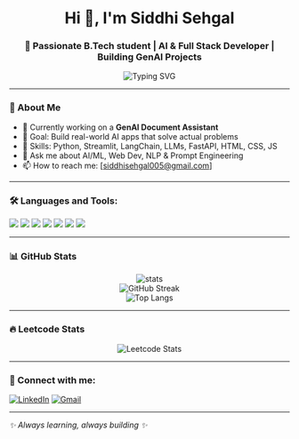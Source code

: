 

<!--
**Siddhi-Sehgal23/Siddhi-Sehgal23** is a ✨ _special_ ✨ repository because its `README.md` (this file) appears on your GitHub profile.

Here are some ideas to get you started:


- 🔭 I’m currently working on ...
- 🌱 I’m currently learning ...
- 👯 I’m looking to collaborate on ...
- 🤔 I’m looking for help with ...
- 💬 Ask me about ...
- 📫 How to reach me: ...
- 😄 Pronouns: ...
- ⚡ Fun fact: ...
-->
<h1 align="center">Hi 👋, I'm Siddhi Sehgal</h1>
<h3 align="center">🚀 Passionate B.Tech student | AI & Full Stack Developer | Building GenAI Projects</h3>

<p align="center">
  <img src="![WhatsApp Image 2025-07-14 at 2 46 42 PM](https://github.com/user-attachments/assets/1eec9562-4522-45cc-a3b6-3d1fde722a92)
?font=Fira+Code&weight=600&pause=1000&center=true&vCenter=true&width=435&lines=Building+GenAI+Assistants+🧠;B.Tech+CS+Student+at+NIET+💻;Open+Source+Contributor+🌐;Tech+Society+Lead+⚡;Leetcode+Lover+🔥" alt="Typing SVG" />
</p>

---

### 🚀 About Me

- 🔭 Currently working on a **GenAI Document Assistant**  
- 🎯 Goal: Build real-world AI apps that solve actual problems  
- 🧠 Skills: Python, Streamlit, LangChain, LLMs, FastAPI, HTML, CSS, JS   
- 💬 Ask me about AI/ML, Web Dev, NLP & Prompt Engineering  
- 📫 How to reach me: [siddhisehgal005@gmail.com]  
 

---

### 🛠️ Languages and Tools:

<p>
  <img src="https://img.shields.io/badge/Python-3776AB?style=for-the-badge&logo=python&logoColor=white"/>
  <img src="https://img.shields.io/badge/Streamlit-FF4B4B?style=for-the-badge&logo=streamlit&logoColor=white"/>
  <img src="https://img.shields.io/badge/FastAPI-005571?style=for-the-badge&logo=fastapi"/>
  <img src="https://img.shields.io/badge/GitHub-181717?style=for-the-badge&logo=github"/>
  <img src="https://img.shields.io/badge/HTML5-E34F26?style=for-the-badge&logo=html5&logoColor=white"/>
  <img src="https://img.shields.io/badge/CSS3-1572B6?style=for-the-badge&logo=css3&logoColor=white"/>
  <img src="https://img.shields.io/badge/JavaScript-F7DF1E?style=for-the-badge&logo=javascript&logoColor=black"/>
</p>

---

### 📊 GitHub Stats

<p align="center">
  <img src="https://github-readme-stats.vercel.app/api?username=siddhisehgal&show_icons=true&theme=radical" alt="stats" />
  <br/>
  <img src="https://streak-stats.demolab.com/?user=siddhisehgal&theme=radical" alt="GitHub Streak" />
  <br/>
  <img src="https://github-readme-stats.vercel.app/api/top-langs/?username=siddhisehgal&layout=compact&theme=radical" alt="Top Langs" />
</p>

---

### 🔥 Leetcode Stats

<p align="center">
  <img src="https://leetcard.jacoblin.cool/siddhisehgal?theme=dark&font=Karma" alt="Leetcode Stats" />
</p>

---

### 📎 Connect with me:

[![LinkedIn](https://img.shields.io/badge/LinkedIn-blue?style=flat&logo=linkedin&labelColor=blue)](https://www.linkedin.com/in/siddhi-sehgal-009576276/)
[![Gmail](https://img.shields.io/badge/Gmail-red?style=flat&logo=gmail&labelColor=red)](mailto:siddhisehgal00@gmail.com)

---

*✨ Always learning, always building ✨*
